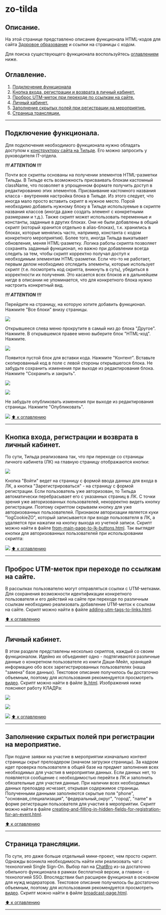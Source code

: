 # zo-tilda

## Описание.

На этой странице представлено описание функционала HTML-кодов для сайта [Здоровое образование](https://zdorovoeobrazovanie.ru/) и ссылки на страницы с кодом.

Для поиска существующего функционала воспользуйтесь [оглавлением](#Оглавление) ниже.

## Оглавление.

1. [Подключение функционала](#Подключение-функционала)
2. [Кнопка входа, регистрации и возврата в личный кабинет.](#Кнопка-входа-регистрации-и-возврата-в-личный-кабинет)
3. [Проброс UTM-меток при переходе по ссылкам на сайте.](#Проброс-utm-меток-при-переходе-по-ссылкам-на-сайте)
4. [Личный кабинет.](#Личный-кабинет)
5. [Заполнение скрытых полей при регистрации на мероприятие.](#Заполнение-скрытых-полей-при-регистрации-на-мероприятие)
6. [Страница трансляции.](#Страница-трансляции)
___

## Подключение функционала.

Для подключения необходимого функционала нужно обладать доступом к [конструктору сайта на Тильде](https://tilda.cc/projects/). Его можно запросить у руководителя IT-отдела.

***!!! ATTENTION !!!***

Почти все скрипты основаны на получении элементов HTML-разметки Тильды. В Тильде есть возможность присваивать блокам кастомный className, что позволяет в упрощенном формате получить доступ в редактированию этих элементов. Присваивание кастомного названия класса - внутренняя настройка блока в Тильде. Из этого следует, что иногда мало просто вставить скрипт в нужное место. Порой необходимо добавить нужному блоку в Тильде используемые в скрипте названия классов (иногда даже создать элемент с конкретными размерами и т.д.). Также скрипт может использовать переменные и константы, заданные в других блоках. Они не были добавлены в общий скрипт (который хранится отдельно в alias-блоках), т.к. хранились в блоках, которые менялись часто, например, константа с кодом конкретного мероприятия). Более того, иногда Тильда выкатывает обновления, меняя HTML-разметку. Логика работы скрипта позволяет сохранять заданный функционал, но важно при добавлении всегда следить за тем, чтобы скрипт корректно получал доступ к необходимым элементам HTML-разметки. Если что-то не работает, первым делом необходимо отследить элементы, которые использует скрипт (т.е. посмотреть код скрипта, вникнуть в суть), убедиться в корректности их получения. Это касается всех блоков и в дальнейшем нигде в описании не упоминается, что для конкретного блока нужно настроить конкретный вид.

***!!! ATTENTION !!!***

Перейдите на страницу, на которую хотите добавить функционал. Нажмите "Все блоки" внизу страницы.

![](https://static.tildacdn.com/tild3130-6162-4263-b664-383064353962/1.jpg)

Открывшееся слева меню прокрутите в самый низ до блока "Другое". Нажмите. В открывшемся правее меню выберите блок "HTML-код". Нажмите.

![](https://static.tildacdn.com/tild3662-3161-4961-b739-336136303135/2.jpg)

Появится пустой блок для вставки кода. Нажмите "Контент". Вставьте скопированный код в поле с левой стороны открывшегося блока. Не забудьте сохранить изменения при выходе из редактирования блока. Нажмите "Сохранить и закрыть".

![](https://static.tildacdn.com/tild3936-3832-4236-b733-626638313263/3.jpg)

![](https://static.tildacdn.com/tild3864-3132-4438-b639-303938356232/4.jpg)

Не забудьте опубликовать изменения при выходе из редактирования страницы. Нажмите "Опубликовать".

![](https://static.tildacdn.com/tild3837-3133-4439-a664-623139383431/5.jpg)
[⬆ к оглавлению](#Оглавление)
___

## Кнопка входа, регистрации и возврата в личный кабинет.

По сути, Тильда реализована так, что при переходе со страницы личного кабинета (ЛК) на главную страницу отображаются кнопки:

![](https://static.tildacdn.com/tild3230-3434-4236-b932-623235376361/1.jpg)

Кнопка "Войти" ведет на страницу с формой ввода данных для входа в ЛК, а кнопка "Зарегистрироваться" - на страницу с формой регистрации. Если пользователь уже авторизован, то Тильда автоматически перебрасывает его с указанных страниц в ЛК. С точки зрения уже авторизованных пользователей, некорректно видеть кнопку регистрации. Поэтому скриптом скрываем кнопку для уже авторизованных пользователей. Признаком авторизации является куки "logCookieZO", который записывается при входе пользователя в ЛК, а удаляется при нажатии на кнопку выхода из учетной записи. Скрипт можно найти в файле [from-main-page-to-lk-buttons.html](https://github.com/maaxorlov/zo-tilda/blob/master/from-main-page-to-lk-buttons.html). Так выглядят кнопки для авторизованных пользователей при использровании скрипта:

![](https://static.tildacdn.com/tild3732-3461-4536-b434-366466356464/2.jpg)
[⬆ к оглавлению](#Оглавление)
___

## Проброс UTM-меток при переходе по ссылкам на сайте.
В рассылках пользователю могут отправляться ссылки с UTM-метками. Для сохранения возможности идентификации конкретного пользователя и его действий на сайте при переходе по различным ссылкам необходимо реализовать добавление UTM-меток к ссылкам на сайте. Скрипт можно найти в файле [adding-utm-tags-to-links.html](https://github.com/maaxorlov/zo-tilda/blob/master/adding-utm-tags-to-links.html).

[⬆ к оглавлению](#Оглавление)
___

## Личный кабинет.

В этом разделе представлены несколько скриптов, каждый со своим функционалом. Идейно их объединяет одно - подтягиваются различные данные о конкретном пользователе из книги Даши-Мейл, хранящей информацию обо всех зарегистрированных пользователях (наша "замена" базе данных). Текстовое описание получилось бы достаточно объемным, поэтому для использования рекомендуется просмотреть [видео](https://www.youtube.com/watch?v=pVttncinWAs). Скрипт можно найти в файле [lk.html](https://github.com/maaxorlov/zo-tilda/blob/master/lk.html). Изображения ниже поясняют работу КЛАДРа:

![](https://static.tildacdn.com/tild3633-3331-4663-b536-613635636266/3.jpg)

![](https://static.tildacdn.com/tild3966-6633-4564-a665-376363663939/4.jpg)

![](https://static.tildacdn.com/tild6237-3563-4466-b231-626231376631/5.jpg)
[⬆ к оглавлению](#Оглавление)
___

## Заполнение скрытых полей при регистрации на мероприятие.

При подаче заявки на участие в мероприятии изначально контент страницы скрыт прелоадером (значком загрузки страницы). За кадром идет проверка пользователя в общей базе на предмет заполнения всех необходимых для участия в мероприятии данных. Если данных нет, то появляется сообщение с необходимостью перейти в ЛК и заполнить обязательные для участия данные. При наличии всех необходимых данных прелоадер исчезает, открывая содержимое страницы. Полученными данными заполняются скрытые поля "phone", "основная_специализация", "федеральный_округ", "город", "name" в форме регистрации пользователя для участия в мероприятии. Скрипт можно найти в файле [creating-and-filling-in-hidden-fields-for-registration-for-an-event.html](https://github.com/maaxorlov/zo-tilda/blob/master/creating-and-filling-in-hidden-fields-for-registration-for-an-event.html).

[⬆ к оглавлению](#Оглавление)
___

## Страница трансляции.

По сути, это даже больше отдельный мини-проект, чем просто скрипт. Однажды возникла необходимость найти или реализовать чат с технологией Single Sign-On. Выбор пал на [ChatBro](https://www.chatbro.com/ru/) из-за достаточно обильного функционала в рамках бесплатной версии, а главное - с технологией SSO. Впоследствии был расширен функционал в основном для нужд модераторов. Текстовое описание получилось бы достаточно объемным, поэтому для использования рекомендуется просмотреть [видео](https://www.youtube.com/watch?v=GIxEGxM5t6I). Скрипт можно найти в файле [broadcast-page.html](https://github.com/maaxorlov/zo-tilda/blob/master/broadcast-page.html).

[⬆ к оглавлению](#Оглавление)
___
